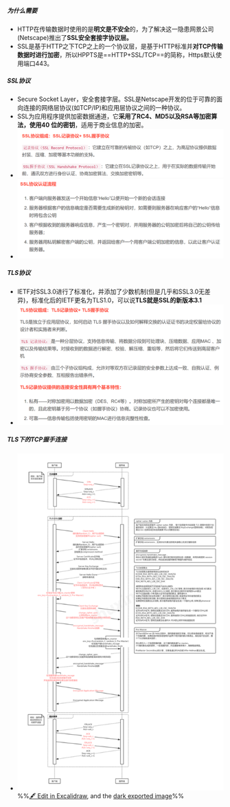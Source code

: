 ##### 为什么需要
- HTTP在传输数据时使用的是**明文是不安全**的，为了解决这一隐患网景公司(Netscape)推出了**SSL安全套接字协议层。**
- SSL是基于HTTP之下TCP之上的一个协议层，是基于HTTP标准并**对TCP传输数据时进行加密**，所以HPPTS是==HTTP+SSL/TCP==的简称，Https默认使用端口443。
##### SSL协议
- Secure Socket Layer，安全套接字层。SSL是Netscape开发的位于可靠的面向连接的网络层协议(如TCP/IP)和应用层协议之间的一种协议。
- SSL为应用程序提供加密数据通道，它**采用了RC4、MD5以及RSA等加密算法，使用40 位的密钥**，适用于商业信息的加密。
- ![](attachments/Pasted%20image%2020230101145730.png)
- ![](attachments/Pasted%20image%2020230101145745.png)
##### TLS协议
- IETF对SSL3.0进行了标准化，并添加了少数机制(但是几乎和SSL3.0无差异)，标准化后的IETF更名为TLS1.0，可以说**TLS就是SSL的新版本3.1**
- ![](attachments/Pasted%20image%2020230101145949.png)
##### TLS下的TCP握手连接
- ![](attachments/TLS%E5%8D%8F%E8%AE%AE%E4%B8%8ESSL%E5%8D%8F%E8%AE%AE%202023-01-01%2015.09.37.excalidraw.svg)
%%[🖋 Edit in Excalidraw](attachments/TLS%E5%8D%8F%E8%AE%AE%E4%B8%8ESSL%E5%8D%8F%E8%AE%AE%202023-01-01%2015.09.37.excalidraw.md), and the [dark exported image](attachments/TLS%E5%8D%8F%E8%AE%AE%E4%B8%8ESSL%E5%8D%8F%E8%AE%AE%202023-01-01%2015.09.37.excalidraw.dark.svg)%%